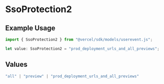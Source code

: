 # SsoProtection2

## Example Usage

```typescript
import { SsoProtection2 } from "@vercel/sdk/models/userevent.js";

let value: SsoProtection2 = "prod_deployment_urls_and_all_previews";
```

## Values

```typescript
"all" | "preview" | "prod_deployment_urls_and_all_previews"
```